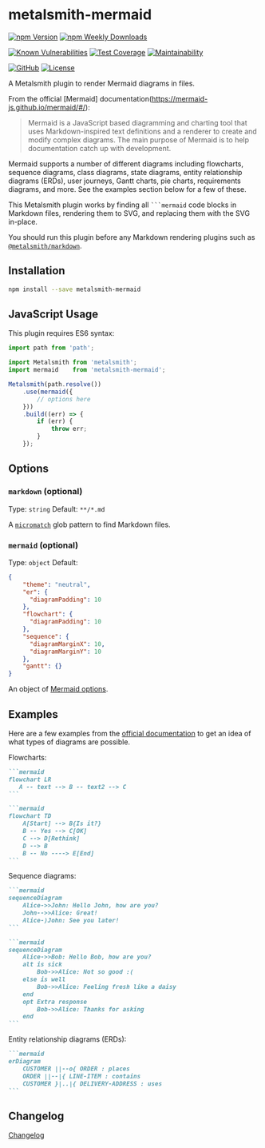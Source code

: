 # metalsmith-mermaid

[![npm Version](https://badgen.net/npm/v/metalsmith-mermaid?icon=npm)](https://www.npmjs.com/package/metalsmith-mermaid)
[![npm Weekly Downloads](https://badgen.net/npm/dw/metalsmith-mermaid)](https://www.npmjs.com/package/metalsmith-mermaid)

[![Known Vulnerabilities](https://snyk.io/test/npm/metalsmith-mermaid/badge.svg)](https://snyk.io/test/npm/metalsmith-mermaid)
[![Test Coverage](https://badgen.net/codecov/c/github/emmercm/metalsmith-mermaid/main?icon=codecov)](https://codecov.io/gh/emmercm/metalsmith-mermaid)
[![Maintainability](https://badgen.net/codeclimate/maintainability/emmercm/metalsmith-mermaid?icon=codeclimate)](https://codeclimate.com/github/emmercm/metalsmith-mermaid/maintainability)

[![GitHub](https://badgen.net/badge/emmercm/metalsmith-mermaid/purple?icon=github)](https://github.com/emmercm/metalsmith-mermaid)
[![License](https://badgen.net/github/license/emmercm/metalsmith-mermaid?color=grey)](https://github.com/emmercm/metalsmith-plugins/blob/main/LICENSE)

A Metalsmith plugin to render Mermaid diagrams in files.

From the official [Mermaid] documentation(https://mermaid-js.github.io/mermaid/#/):

> Mermaid is a JavaScript based diagramming and charting tool that uses Markdown-inspired text definitions and a renderer to create and modify complex diagrams. The main purpose of Mermaid is to help documentation catch up with development.

Mermaid supports a number of different diagrams including flowcharts, sequence diagrams, class diagrams, state diagrams, entity relationship diagrams (ERDs), user journeys, Gantt charts, pie charts, requirements diagrams, and more. See the examples section below for a few of these.

This Metalsmith plugin works by finding all ```` ```mermaid ```` code blocks in Markdown files, rendering them to SVG, and replacing them with the SVG in-place.

You should run this plugin before any Markdown rendering plugins such as [`@metalsmith/markdown`](https://www.npmjs.com/package/@metalsmith/markdown).

## Installation

```bash
npm install --save metalsmith-mermaid
```

## JavaScript Usage

This plugin requires ES6 syntax:

```javascript
import path from 'path';

import Metalsmith from 'metalsmith';
import mermaid    from 'metalsmith-mermaid';

Metalsmith(path.resolve())
    .use(mermaid({
        // options here
    }))
    .build((err) => {
        if (err) {
            throw err;
        }
    });
```

## Options

### `markdown` (optional)

Type: `string` Default: `**/*.md`

A [`micromatch`](https://www.npmjs.com/package/micromatch) glob pattern to find Markdown files.

### `mermaid` (optional)

Type: `object` Default:

```json
{
    "theme": "neutral",
    "er": {
      "diagramPadding": 10
    },
    "flowchart": {
      "diagramPadding": 10
    },
    "sequence": {
      "diagramMarginX": 10,
      "diagramMarginY": 10
    },
    "gantt": {}
}
```

An object of [Mermaid options](https://github.com/mermaid-js/mermaid/blob/develop/docs/Setup.md#configuration).

## Examples

Here are a few examples from the [official documentation](https://mermaid-js.github.io/mermaid/#/) to get an idea of what types of diagrams are possible.

Flowcharts:

`````markdown
```mermaid
flowchart LR
   A -- text --> B -- text2 --> C
```
`````

`````markdown
```mermaid
flowchart TD
    A[Start] --> B{Is it?}
    B -- Yes --> C[OK]
    C --> D[Rethink]
    D --> B
    B -- No ----> E[End]
```
`````

Sequence diagrams:

`````markdown
```mermaid
sequenceDiagram
    Alice->>John: Hello John, how are you?
    John-->>Alice: Great!
    Alice-)John: See you later!
```
`````

`````markdown
```mermaid
sequenceDiagram
    Alice->>Bob: Hello Bob, how are you?
    alt is sick
        Bob->>Alice: Not so good :(
    else is well
        Bob->>Alice: Feeling fresh like a daisy
    end
    opt Extra response
        Bob->>Alice: Thanks for asking
    end
```
`````

Entity relationship diagrams (ERDs):

`````markdown
```mermaid
erDiagram
    CUSTOMER ||--o{ ORDER : places
    ORDER ||--|{ LINE-ITEM : contains
    CUSTOMER }|..|{ DELIVERY-ADDRESS : uses
```
`````

## Changelog

[Changelog](./CHANGELOG.md)
